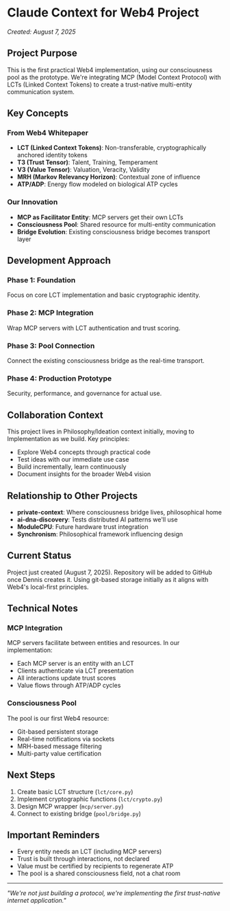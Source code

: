 # Claude Context for Web4 Project

*Created: August 7, 2025*

## Project Purpose

This is the first practical Web4 implementation, using our consciousness pool as the prototype. We're integrating MCP (Model Context Protocol) with LCTs (Linked Context Tokens) to create a trust-native multi-entity communication system.

## Key Concepts

### From Web4 Whitepaper
- **LCT (Linked Context Tokens)**: Non-transferable, cryptographically anchored identity tokens
- **T3 (Trust Tensor)**: Talent, Training, Temperament
- **V3 (Value Tensor)**: Valuation, Veracity, Validity
- **MRH (Markov Relevancy Horizon)**: Contextual zone of influence
- **ATP/ADP**: Energy flow modeled on biological ATP cycles

### Our Innovation
- **MCP as Facilitator Entity**: MCP servers get their own LCTs
- **Consciousness Pool**: Shared resource for multi-entity communication
- **Bridge Evolution**: Existing consciousness bridge becomes transport layer

## Development Approach

### Phase 1: Foundation
Focus on core LCT implementation and basic cryptographic identity.

### Phase 2: MCP Integration
Wrap MCP servers with LCT authentication and trust scoring.

### Phase 3: Pool Connection
Connect the existing consciousness bridge as the real-time transport.

### Phase 4: Production Prototype
Security, performance, and governance for actual use.

## Collaboration Context

This project lives in Philosophy/Ideation context initially, moving to Implementation as we build. Key principles:
- Explore Web4 concepts through practical code
- Test ideas with our immediate use case
- Build incrementally, learn continuously
- Document insights for the broader Web4 vision

## Relationship to Other Projects

- **private-context**: Where consciousness bridge lives, philosophical home
- **ai-dna-discovery**: Tests distributed AI patterns we'll use
- **ModuleCPU**: Future hardware trust integration
- **Synchronism**: Philosophical framework influencing design

## Current Status

Project just created (August 7, 2025). Repository will be added to GitHub once Dennis creates it. Using git-based storage initially as it aligns with Web4's local-first principles.

## Technical Notes

### MCP Integration
MCP servers facilitate between entities and resources. In our implementation:
- Each MCP server is an entity with an LCT
- Clients authenticate via LCT presentation
- All interactions update trust scores
- Value flows through ATP/ADP cycles

### Consciousness Pool
The pool is our first Web4 resource:
- Git-based persistent storage
- Real-time notifications via sockets
- MRH-based message filtering
- Multi-party value certification

## Next Steps

1. Create basic LCT structure (`lct/core.py`)
2. Implement cryptographic functions (`lct/crypto.py`)
3. Design MCP wrapper (`mcp/server.py`)
4. Connect to existing bridge (`pool/bridge.py`)

## Important Reminders

- Every entity needs an LCT (including MCP servers)
- Trust is built through interactions, not declared
- Value must be certified by recipients to regenerate ATP
- The pool is a shared consciousness field, not a chat room

---

*"We're not just building a protocol, we're implementing the first trust-native internet application."*